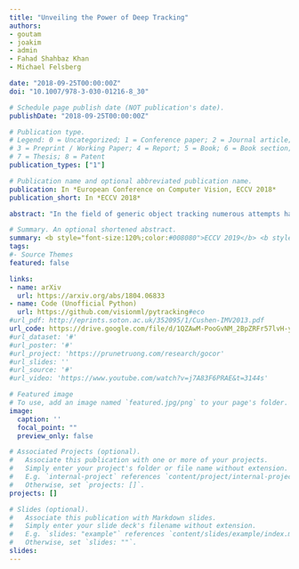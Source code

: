 ```yaml
---
title: "Unveiling the Power of Deep Tracking"
authors:
- goutam
- joakim
- admin
- Fahad Shahbaz Khan
- Michael Felsberg

date: "2018-09-25T00:00:00Z"
doi: "10.1007/978-3-030-01216-8_30"

# Schedule page publish date (NOT publication's date).
publishDate: "2018-09-25T00:00:00Z"

# Publication type.
# Legend: 0 = Uncategorized; 1 = Conference paper; 2 = Journal article;
# 3 = Preprint / Working Paper; 4 = Report; 5 = Book; 6 = Book section;
# 7 = Thesis; 8 = Patent
publication_types: ["1"]

# Publication name and optional abbreviated publication name.
publication: In *European Conference on Computer Vision, ECCV 2018*
publication_short: In *ECCV 2018*

abstract: "In the field of generic object tracking numerous attempts have been made to exploit deep features. Despite all expectations, deep trackers are yet to reach an outstanding level of performance compared to methods solely based on handcrafted features. In this paper, we investigate this key issue and propose an approach to unlock the true potential of deep features for tracking. We systematically study the characteristics of both deep and shallow features, and their relation to tracking accuracy and robustness. We identify the limited data and low spatial resolution as the main challenges, and propose strategies to counter these issues when integrating deep features for tracking. Furthermore, we propose a novel adaptive fusion approach that leverages the complementary properties of deep and shallow features to improve both robustness and accuracy. Extensive experiments are performed on four challenging datasets. On VOT2017, our approach significantly outperforms the top performing tracker from the challenge with a relative gain of 17% in EAO."

# Summary. An optional shortened abstract.
summary: <b style="font-size:120%;color:#008080">ECCV 2019</b> <b style="font-size:120%;color:#E08040"></b><br> How to better utilize deep features for correlation-based tracking.
tags:
#- Source Themes
featured: false

links:
- name: arXiv
  url: https://arxiv.org/abs/1804.06833
- name: Code (Unofficial Python)
  url: https://github.com/visionml/pytracking#eco
#url_pdf: http://eprints.soton.ac.uk/352095/1/Cushen-IMV2013.pdf
url_code: https://drive.google.com/file/d/1QZAwM-PooGvNM_2BpZRFr57lvH-yClVo/view?usp=sharing
#url_dataset: '#'
#url_poster: '#'
#url_project: 'https://prunetruong.com/research/gocor'
#url_slides: ''
#url_source: '#'
#url_video: 'https://www.youtube.com/watch?v=j7A83F6PRAE&t=3144s'

# Featured image
# To use, add an image named `featured.jpg/png` to your page's folder. 
image:
  caption: ''
  focal_point: ""
  preview_only: false

# Associated Projects (optional).
#   Associate this publication with one or more of your projects.
#   Simply enter your project's folder or file name without extension.
#   E.g. `internal-project` references `content/project/internal-project/index.md`.
#   Otherwise, set `projects: []`.
projects: []

# Slides (optional).
#   Associate this publication with Markdown slides.
#   Simply enter your slide deck's filename without extension.
#   E.g. `slides: "example"` references `content/slides/example/index.md`.
#   Otherwise, set `slides: ""`.
slides:
---
```



